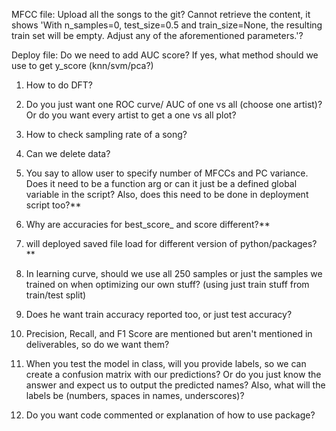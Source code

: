 MFCC file: 
Upload all the songs to the git?
Cannot retrieve the content, it shows 'With n_samples=0, test_size=0.5 and train_size=None, the resulting train set will be empty. Adjust any of the aforementioned parameters.'? 

Deploy file:
Do we need to add AUC score? If yes, what method should we use to get y_score (knn/svm/pca?)

1. How to do DFT?
2. Do you just want one ROC curve/ AUC of one vs all (choose one artist)? Or do you want every artist to get a one vs all plot?

3. How to check sampling rate of a song?
4. Can we delete data?
5. You say to allow user to specify number of MFCCs and PC variance. Does it need to be a function arg or can it just be a defined global variable in the script? Also, does this need to be done in deployment script too?**
6. Why are accuracies for best_score_ and score different?**
7. will deployed saved file load for different version of python/packages?**

8. In learning curve, should we use all 250 samples or just the samples we trained on when optimizing our own stuff? (using just train stuff from train/test split)
9. Does he want train accuracy reported too, or just test accuracy? 
10. Precision, Recall, and F1 Score are mentioned but aren't mentioned in deliverables, so do we want them?
11. When you test the model in class, will you provide labels, so we can create a confusion matrix with our predictions? Or do you just know the answer and expect us to output the predicted names? Also, what will the labels be (numbers, spaces in names, underscores)?
12. Do you want code commented or explanation of how to use package?